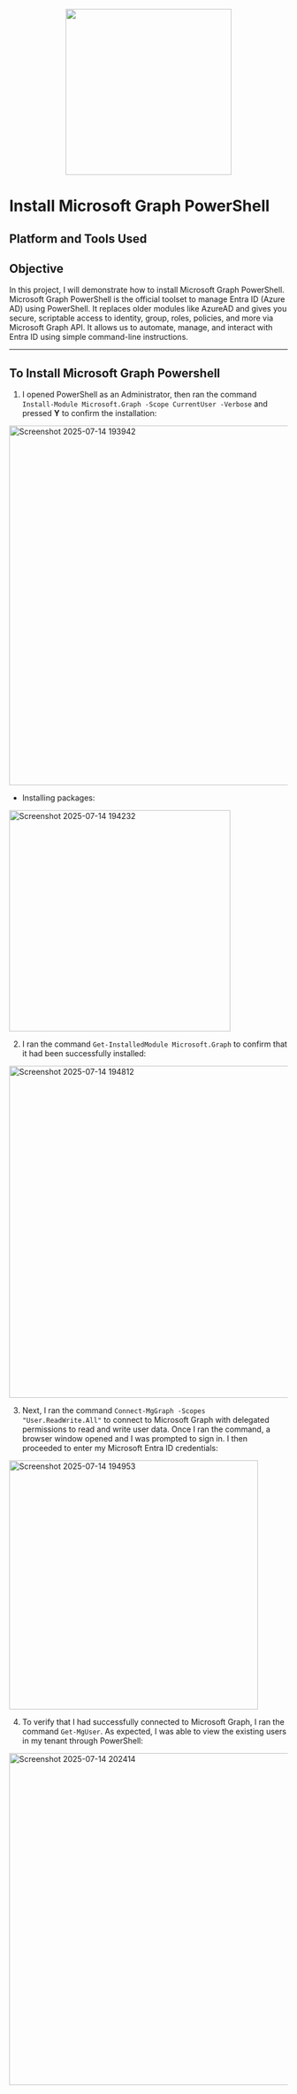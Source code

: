 <p align="center">
  <img src="https://github.com/user-attachments/assets/52fb680e-df8c-4430-a2b9-3dc6d43aa87f" width="300" />
</p>


# Install Microsoft Graph PowerShell

## Platform and Tools Used


## Objective

In this project, I will demonstrate how to install Microsoft Graph PowerShell. Microsoft Graph PowerShell is the official toolset to manage Entra ID (Azure AD) using PowerShell. It replaces older modules like AzureAD and gives you secure, scriptable access to identity, group, roles, policies, and more via Microsoft Graph API. It allows us to automate, manage, and interact with Entra ID using simple command-line instructions.

----

## To Install Microsoft Graph Powershell

 1. I opened PowerShell as an Administrator, then ran the command `Install-Module Microsoft.Graph -Scope CurrentUser -Verbose` and pressed **Y** to confirm the installation:

<img src="https://github.com/user-attachments/assets/5415c3d3-d43f-41f6-b0a8-088c4e5a30fa" width="650" alt="Screenshot 2025-07-14 193942" />

- Installing packages:
  
<img src="https://github.com/user-attachments/assets/376fffd1-531f-456e-9665-406ce9fad374" width="400" alt="Screenshot 2025-07-14 194232" />

2. I ran the command `Get-InstalledModule Microsoft.Graph` to confirm that it had been successfully installed:

<img src="https://github.com/user-attachments/assets/2ed8c33d-22f7-491e-a730-ef224e359167" width="600" alt="Screenshot 2025-07-14 194812" />

3. Next, I ran the command `Connect-MgGraph -Scopes "User.ReadWrite.All"` to connect to Microsoft Graph with delegated permissions to read and write user data. Once I ran the command, a browser window opened and I was prompted to sign in. I then proceeded to enter my Microsoft Entra ID credentials:

<img src="https://github.com/user-attachments/assets/2ffdd997-eea1-45bd-a924-5161d307f948" width="450" alt="Screenshot 2025-07-14 194953" />

4. To verify that I had successfully connected to Microsoft Graph, I ran the command `Get-MgUser`. As expected, I was able to view the existing users in my tenant through PowerShell:

<img src="https://github.com/user-attachments/assets/baf3a171-45f7-480b-ba1d-86fc10908963" width="600" alt="Screenshot 2025-07-14 202414" />






 



